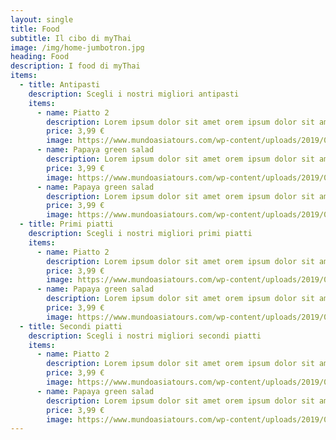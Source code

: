 ```yaml
---
layout: single
title: Food
subtitle: Il cibo di myThai
image: /img/home-jumbotron.jpg
heading: Food
description: I food di myThai
items:
  - title: Antipasti
    description: Scegli i nostri migliori antipasti
    items:
      - name: Piatto 2
        description: Lorem ipsum dolor sit amet orem ipsum dolor sit amet orem ipsum dolor sit amet orem ipsum dolor sit amet
        price: 3,99 €
        image: https://www.mundoasiatours.com/wp-content/uploads/2019/05/Thai-food-Tom-Yam-Kung.jpg
      - name: Papaya green salad
        description: Lorem ipsum dolor sit amet orem ipsum dolor sit amet orem ipsum dolor sit amet orem ipsum dolor sit amet
        price: 3,99 €
        image: https://www.mundoasiatours.com/wp-content/uploads/2019/05/Thai-food-Tom-Yam-Kung.jpg
      - name: Papaya green salad
        description: Lorem ipsum dolor sit amet orem ipsum dolor sit amet orem ipsum dolor sit amet orem ipsum dolor sit amet
        price: 3,99 €
        image: https://www.mundoasiatours.com/wp-content/uploads/2019/05/Thai-food-Tom-Yam-Kung.jpg
  - title: Primi piatti
    description: Scegli i nostri migliori primi piatti
    items:
      - name: Piatto 2
        description: Lorem ipsum dolor sit amet orem ipsum dolor sit amet orem ipsum dolor sit amet orem ipsum dolor sit amet
        price: 3,99 €
        image: https://www.mundoasiatours.com/wp-content/uploads/2019/05/Thai-food-Tom-Yam-Kung.jpg
      - name: Papaya green salad
        description: Lorem ipsum dolor sit amet orem ipsum dolor sit amet orem ipsum dolor sit amet orem ipsum dolor sit amet
        price: 3,99 €
        image: https://www.mundoasiatours.com/wp-content/uploads/2019/05/Thai-food-Tom-Yam-Kung.jpg
  - title: Secondi piatti
    description: Scegli i nostri migliori secondi piatti
    items:
      - name: Piatto 2
        description: Lorem ipsum dolor sit amet orem ipsum dolor sit amet orem ipsum dolor sit amet orem ipsum dolor sit amet
        price: 3,99 €
        image: https://www.mundoasiatours.com/wp-content/uploads/2019/05/Thai-food-Tom-Yam-Kung.jpg
      - name: Papaya green salad
        description: Lorem ipsum dolor sit amet orem ipsum dolor sit amet orem ipsum dolor sit amet orem ipsum dolor sit amet
        price: 3,99 €
        image: https://www.mundoasiatours.com/wp-content/uploads/2019/05/Thai-food-Tom-Yam-Kung.jpg
---
```

